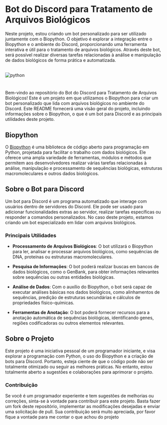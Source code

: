 # Bot do Discord para Tratamento de Arquivos Biológicos
Neste projeto, estou criando um bot personalizado para ser utilizado juntamente com o Biopython. O objetivo é explorar a integração entre o Biopython e o ambiente do Discord, proporcionando uma ferramenta interativa e útil para o tratamento de arquivos biológicos. Através deste bot, será possível realizar diversas tarefas relacionadas à análise e manipulação de dados biológicos de forma prática e automatizada.

<div style="display: inline_block"></br>
    <img align="center" alt="python" src="https://img.shields.io/badge/Python-3776AB?style=for-the-badge&logo=python&logoColor=white"/>    
</div>

#
Bem-vindo ao repositório do Bot do Discord para Tratamento de Arquivos Biológicos! Este é um projeto em que utilizamos o Biopython para criar um bot personalizado que lida com arquivos biológicos no ambiente do Discord. Este README fornecerá uma visão geral do projeto, incluindo informações sobre o Biopython, o que é um bot para Discord e as principais utilidades deste projeto.

## Biopython

O [Biopython](https://biopython.org/) é uma biblioteca de código aberto para programação em Python, projetada para facilitar o trabalho com dados biológicos. Ele oferece uma ampla variedade de ferramentas, módulos e métodos que permitem aos desenvolvedores realizar várias tarefas relacionadas à análise, manipulação e processamento de sequências biológicas, estruturas macromoleculares e outros dados biológicos.

## Sobre o Bot para Discord

Um bot para Discord é um programa automatizado que interage com usuários dentro de servidores do Discord. Ele pode ser usado para adicionar funcionalidades extras ao servidor, realizar tarefas específicas ou responder a comandos personalizados. No caso deste projeto, estamos criando um bot especializado em lidar com arquivos biológicos.

### Principais Utilidades

- **Processamento de Arquivos Biológicos**: O bot utilizará o Biopython para ler, analisar e processar arquivos biológicos, como sequências de DNA, proteínas ou estruturas macromoleculares.

- **Pesquisa de Informações**: O bot poderá realizar buscas em bancos de dados biológicos, como o GenBank, para obter informações relevantes sobre sequências ou outras entidades biológicas.

- **Análise de Dados**: Com o auxílio do Biopython, o bot será capaz de executar análises básicas nos dados biológicos, como alinhamentos de sequências, predição de estruturas secundárias e cálculos de propriedades físico-químicas.

- **Ferramentas de Anotação**: O bot poderá fornecer recursos para a anotação automática de sequências biológicas, identificando genes, regiões codificadoras ou outros elementos relevantes.

## Sobre o Projeto

Este projeto é uma iniciativa pessoal de um programador iniciante, e visa explorar a programação com Python, o uso do Biopython e a criação de bots para Discord. Portanto, esteja ciente de que o código pode não ser totalmente otimizado ou seguir as melhores práticas. No entanto, estou totalmente aberto a sugestões e colaborações para aprimorar o projeto.

### Contribuição

Se você é um programador experiente e tem sugestões de melhorias ou correções, sinta-se à vontade para contribuir para este projeto. Basta fazer um fork deste repositório, implementar as modificações desejadas e enviar uma solicitação de pull. Sua contribuição será muito apreciada, por favor fique a vontade para me contar o que achou do projeto
 
